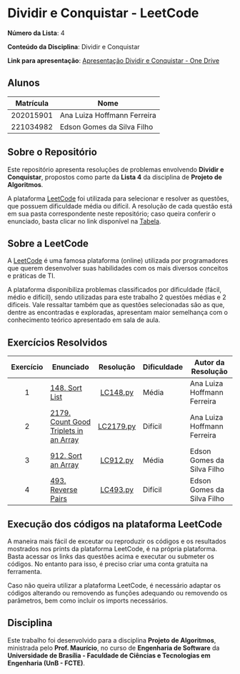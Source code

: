 # Dividir e Conquistar - LeetCode

**Número da Lista**: 4

**Conteúdo da Disciplina**: Dividir e Conquistar

**Link para apresentação**: [Apresentação Dividir e Conquistar - One Drive](https://unbbr-my.sharepoint.com/:v:/g/personal/221034982_aluno_unb_br/ETBhf8bTLeRKqrBi3adj8JcBMd2VVBOcmBfGg_9LHKwE_w?nav=eyJyZWZlcnJhbEluZm8iOnsicmVmZXJyYWxBcHAiOiJPbmVEcml2ZUZvckJ1c2luZXNzIiwicmVmZXJyYWxBcHBQbGF0Zm9ybSI6IldlYiIsInJlZmVycmFsTW9kZSI6InZpZXciLCJyZWZlcnJhbFZpZXciOiJNeUZpbGVzTGlua0NvcHkifX0&e=gdXGxe)

## Alunos

| Matrícula   | Nome                          |
|-------------|-------------------------------|
| 202015901   | Ana Luiza Hoffmann Ferreira   |
| 221034982   | Edson Gomes da Silva Filho    |

## Sobre o Repositório

Este repositório apresenta resoluções de problemas envolvendo **Dividir e Conquistar**, propostos como parte da **Lista 4** da disciplina de **Projeto de Algoritmos**.

A plataforma [LeetCode](https://leetcode.com/) foi utilizada para selecionar e resolver as questões, que possuem dificuldade média ou difícil. A resolução de cada questão está em sua pasta correspondente neste repositório; caso queira conferir o enunciado, basta clicar no link disponível na [Tabela](#exercícios-resolvidos).

## Sobre a LeetCode

A [LeetCode](https://leetcode.com) é uma famosa plataforma (online) utilizada por programadores que querem desenvolver suas habilidades com os mais diversos conceitos e práticas de TI.

A plataforma disponibiliza problemas classificados por dificuldade (fácil, médio e difícil), sendo utilizadas para este trabalho 2 questões médias e 2 dificeis. Vale ressaltar também que as questões selecionadas são as que, dentre as encontradas e exploradas, apresentam maior semelhança com o conhecimento teórico apresentado em sala de aula.

## Exercícios Resolvidos

| Exercício | Enunciado | Resolução | Dificuldade | Autor da Resolução |
| :--: | -- | :--: | -- | -- |
| 1 | [148. Sort List](https://leetcode.com/problems/sort-list/description/?envType=problem-list-v2&envId=merge-sort) | [LC148.py](./Exercício%20148/LC148.py) | Média | Ana Luiza Hoffmann Ferreira |
| 2 | [2179. Count Good Triplets in an Array](https://leetcode.com/problems/count-good-triplets-in-an-array/description/?envType=problem-list-v2&envId=merge-sort) | [LC2179.py](./Exercício%202179/LC2179.py) | Difícil | Ana Luiza Hoffmann Ferreira |
| 3 | [912. Sort an Array](https://leetcode.com/problems/sort-an-array?envType=problem-list-v2&envId=merge-sort) | [LC912.py](./Exercício%20912/LC912.py) | Média | Edson Gomes da Silva Filho |
| 4 | [493. Reverse Pairs](https://leetcode.com/problems/reverse-pairs?envType=problem-list-v2&envId=merge-sort) | [LC493.py](./Exercício%20493/LC493.py) | Difícil | Edson Gomes da Silva Filho |

## Execução dos códigos na plataforma LeetCode

A maneira mais fácil de exceutar ou reproduzir os códigos e os resultados mostrados nos prints da plataforma LeetCode, é na própria plataforma. Basta acessar os links das questões acima e executar ou submeter os códigos. No entanto para isso, é preciso criar uma conta gratuita na ferramenta.

Caso não queira utilizar a plataforma LeetCode, é necessário adaptar os códigos alterando ou removendo as funções adequando ou removendo os parâmetros, bem como incluir os imports necessários.

## Disciplina

Este trabalho foi desenvolvido para a disciplina **Projeto de Algoritmos**, ministrada pelo **Prof. Maurício**, no curso de **Engenharia de Software** da **Universidade de Brasília - Faculdade de Ciências e Tecnologias em Engenharia (UnB - FCTE)**.

